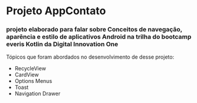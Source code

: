 # Projeto AppContato

### projeto elaborado para falar sobre  Conceitos de navegação, aparência e estilo de aplicativos Android na trilha do bootcamp everis Kotlin da Digital Innovation One

Tópicos que foram abordados no desenvolvimento de desse projeto:

- RecycleView
- CardView
- Options Menus
- Toast
- Navigation Drawer